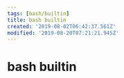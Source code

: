 ```yaml
---
tags: [bash/builtin]
title: bash builtin
created: '2019-08-02T06:42:37.561Z'
modified: '2019-08-20T07:21:21.945Z'
---
```


# bash builtin
